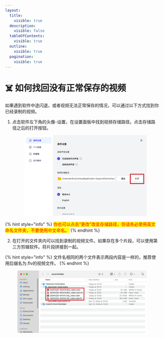 ```yaml
---
layout:
  title:
    visible: true
  description:
    visible: false
  tableOfContents:
    visible: true
  outline:
    visible: true
  pagination:
    visible: true
---
```


# ☠️ 如何找回没有正常保存的视频

如果遇到软件中途闪退，或者视频无法正常保存的情况，可以通过以下方式找到你已经录制的视频。

1.  点击软件左下角的头像-设置，在设置面板中找到视频存储路径。点击存储路径之后的打开按钮。

    <figure><img src="../.gitbook/assets/image (105).png" alt=""><figcaption></figcaption></figure>

{% hint style="info" %}
&#x20; <mark style="color:red;">你也可以点击“更改”改变存储路径，但请务必使用英文命名文件夹，不要使用中文命名。</mark>
{% endhint %}

2. 在打开的文件夹内可以找到录制的视频文件。如果存在多个片段，可以使用第三方剪辑软件。将片段拼接到一起。

{% hint style="info" %}
文件名相同的两个文件表示两段内容是一样的，推荐使用后缀名为.flv的视频文件。
{% endhint %}

<figure><img src="../.gitbook/assets/image (106).png" alt=""><figcaption></figcaption></figure>



